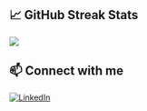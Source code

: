 
## 📈 GitHub Streak Stats

<!-- GitHub Readme Streak Stats - https://github.com/DenverCoder1/github-readme-streak-stats -->
<a href="https://github.com/tinomhishi/github-readme-streak-stats">
    <img src="https://github-readme-streak-stats.herokuapp.com/?user=tinomhishi&theme=dark"/>
</a>

## 📫 Connect with me

<!-- LinkedIn Logo - https://simpleicons.org/ -->
<a href="https://www.linkedin.com/in//tinotenda-mhishi-723965102/">
    <img alt="LinkedIn" src="https://img.shields.io/badge/LinkedIn-%230077B5.svg?&style=for-the-badge&logo=linkedin&logoColor=white"/>
</a>
